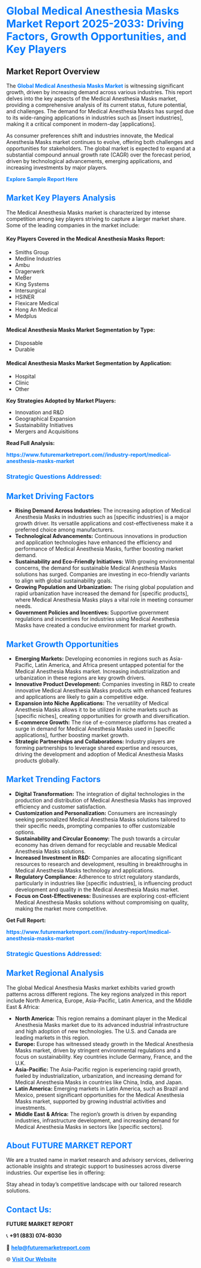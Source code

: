 <h1 style="color: #007BFF;">Global Medical Anesthesia Masks Market Report 2025-2033: Driving Factors, Growth Opportunities, and Key Players</h1>

<section id="overview">
<h2>Market Report Overview</h2>
<p>The <a href="https://www.futuremarketreport.com//industry-report/medical-anesthesia-masks-market" style="color: #007BFF; text-decoration: none;"><strong>Global Medical Anesthesia Masks Market</strong></a> is witnessing significant growth, driven by increasing demand across various industries. This report delves into the key aspects of the Medical Anesthesia Masks market, providing a comprehensive analysis of its current status, future potential, and challenges. The demand for Medical Anesthesia Masks has surged due to its wide-ranging applications in industries such as [insert industries], making it a critical component in modern-day [applications].</p>
<p>As consumer preferences shift and industries innovate, the Medical Anesthesia Masks market continues to evolve, offering both challenges and opportunities for stakeholders. The global market is expected to expand at a substantial compound annual growth rate (CAGR) over the forecast period, driven by technological advancements, emerging applications, and increasing investments by major players.</p>
</section>

<section id="overview">
<p><a href="https://www.futuremarketreport.com//request-sample/reportId=59487" style="color: #007BFF; text-decoration: none;"><strong>Explore Sample Report Here</strong></a></p>
</section>

<section id="key-players">
<h2 style="color: #007BFF;">Market Key Players Analysis</h2>
<p>The Medical Anesthesia Masks market is characterized by intense competition among key players striving to capture a larger market share. Some of the leading companies in the market include:</p>
<h4>Key Players Covered in the Medical Anesthesia Masks Report:</h4>
<ul><li>Smiths Group</li><li>Medline Industries</li><li>Ambu</li><li>Dragerwerk</li><li>MeBer</li><li>King Systems</li><li>Intersurgical</li><li>HSINER</li><li>Flexicare Medical</li><li>Hong An Medical</li><li>Medplus</li></ul>
<h4>Medical Anesthesia Masks Market Segmentation by Type:</h4>
<ul><li>Disposable</li><li>Durable</li></ul>

<h4>Medical Anesthesia Masks Market Segmentation by Application:</h4>
<ul><li>Hospital</li><li>Clinic</li><li>Other</li></ul>
<p><strong>Key Strategies Adopted by Market Players:</strong></p>
<ul>
<li>Innovation and R&D</li>
<li>Geographical Expansion</li>
<li>Sustainability Initiatives</li>
<li>Mergers and Acquisitions</li>
</ul>
</section>

<section>
<p><strong>Read Full Analysis: </strong></p><a href="https://www.futuremarketreport.com//industry-report/medical-anesthesia-masks-market" style="color: #007BFF; text-decoration: none;"><strong>https://www.futuremarketreport.com//industry-report/medical-anesthesia-masks-market</strong></a>
<h3 style="color: #007BFF;">Strategic Questions Addressed:</h3>
</section>

<section id="driving-factors">
<h2 style="color: #007BFF;">Market Driving Factors</h2>
<ul>
<li><strong>Rising Demand Across Industries:</strong> The increasing adoption of Medical Anesthesia Masks in industries such as [specific industries] is a major growth driver. Its versatile applications and cost-effectiveness make it a preferred choice among manufacturers.</li>
<li><strong>Technological Advancements:</strong> Continuous innovations in production and application technologies have enhanced the efficiency and performance of Medical Anesthesia Masks, further boosting market demand.</li>
<li><strong>Sustainability and Eco-Friendly Initiatives:</strong> With growing environmental concerns, the demand for sustainable Medical Anesthesia Masks solutions has surged. Companies are investing in eco-friendly variants to align with global sustainability goals.</li>
<li><strong>Growing Population and Urbanization:</strong> The rising global population and rapid urbanization have increased the demand for [specific products], where Medical Anesthesia Masks plays a vital role in meeting consumer needs.</li>
<li><strong>Government Policies and Incentives:</strong> Supportive government regulations and incentives for industries using Medical Anesthesia Masks have created a conducive environment for market growth.</li>
</ul>
</section>

<section id="growth-opportunities">
<h2 style="color: #007BFF;">Market Growth Opportunities</h2>
<ul>
<li><strong>Emerging Markets:</strong> Developing economies in regions such as Asia-Pacific, Latin America, and Africa present untapped potential for the Medical Anesthesia Masks market. Increasing industrialization and urbanization in these regions are key growth drivers.</li>
<li><strong>Innovative Product Development:</strong> Companies investing in R&D to create innovative Medical Anesthesia Masks products with enhanced features and applications are likely to gain a competitive edge.</li>
<li><strong>Expansion into Niche Applications:</strong> The versatility of Medical Anesthesia Masks allows it to be utilized in niche markets such as [specific niches], creating opportunities for growth and diversification.</li>
<li><strong>E-commerce Growth:</strong> The rise of e-commerce platforms has created a surge in demand for Medical Anesthesia Masks used in [specific applications], further boosting market growth.</li>
<li><strong>Strategic Partnerships and Collaborations:</strong> Industry players are forming partnerships to leverage shared expertise and resources, driving the development and adoption of Medical Anesthesia Masks products globally.</li>
</ul>
</section>

<section id="trending-factors">
<h2 style="color: #007BFF;">Market Trending Factors</h2>
<ul>
<li><strong>Digital Transformation:</strong> The integration of digital technologies in the production and distribution of Medical Anesthesia Masks has improved efficiency and customer satisfaction.</li>
<li><strong>Customization and Personalization:</strong> Consumers are increasingly seeking personalized Medical Anesthesia Masks solutions tailored to their specific needs, prompting companies to offer customizable options.</li>
<li><strong>Sustainability and Circular Economy:</strong> The push towards a circular economy has driven demand for recyclable and reusable Medical Anesthesia Masks solutions.</li>
<li><strong>Increased Investment in R&D:</strong> Companies are allocating significant resources to research and development, resulting in breakthroughs in Medical Anesthesia Masks technology and applications.</li>
<li><strong>Regulatory Compliance:</strong> Adherence to strict regulatory standards, particularly in industries like [specific industries], is influencing product development and quality in the Medical Anesthesia Masks market.</li>
<li><strong>Focus on Cost-Effectiveness:</strong> Businesses are exploring cost-efficient Medical Anesthesia Masks solutions without compromising on quality, making the market more competitive.</li>
</ul>
</section>

<section>
<p><strong>Get Full Report: </strong></p><a href="https://www.futuremarketreport.com//industry-report/medical-anesthesia-masks-market" style="color: #007BFF; text-decoration: none;"><strong>https://www.futuremarketreport.com//industry-report/medical-anesthesia-masks-market</strong></a>
<h3 style="color: #007BFF;">Strategic Questions Addressed:</h3>
</section>


<section id="regional-analysis">
<h2 style="color: #007BFF;">Market Regional Analysis</h2>
<p>The global Medical Anesthesia Masks market exhibits varied growth patterns across different regions. The key regions analyzed in this report include North America, Europe, Asia-Pacific, Latin America, and the Middle East & Africa:</p>
<ul>
<li><strong>North America:</strong> This region remains a dominant player in the Medical Anesthesia Masks market due to its advanced industrial infrastructure and high adoption of new technologies. The U.S. and Canada are leading markets in this region.</li>
<li><strong>Europe:</strong> Europe has witnessed steady growth in the Medical Anesthesia Masks market, driven by stringent environmental regulations and a focus on sustainability. Key countries include Germany, France, and the U.K.</li>
<li><strong>Asia-Pacific:</strong> The Asia-Pacific region is experiencing rapid growth, fueled by industrialization, urbanization, and increasing demand for Medical Anesthesia Masks in countries like China, India, and Japan.</li>
<li><strong>Latin America:</strong> Emerging markets in Latin America, such as Brazil and Mexico, present significant opportunities for the Medical Anesthesia Masks market, supported by growing industrial activities and investments.</li>
<li><strong>Middle East & Africa:</strong> The region’s growth is driven by expanding industries, infrastructure development, and increasing demand for Medical Anesthesia Masks in sectors like [specific sectors].</li>
</ul>
</section>

<footer>
<h2 style="color: #007BFF;">About FUTURE MARKET REPORT</h2>
<p>We are a trusted name in market research and advisory services, delivering actionable insights and strategic support to businesses across diverse industries. Our expertise lies in offering:</p>

<p>Stay ahead in today’s competitive landscape with our tailored research solutions.</p>

<h2 style="color: #007BFF;">Contact Us:</h2>
<p><strong>FUTURE MARKET REPORT</strong></p>
<p>📞 <strong>+91 (883) 074-8030</strong></p>
<p>📧 <strong><a href="mailto:help@futuremarketreport.com" style="color: #007BFF;">help@futuremarketreport.com</a></strong></p>
<p>🌐 <strong><a href="https://www.futuremarketreport.com/" style="color: #007BFF;">Visit Our Website</a></strong></p>
</footer>